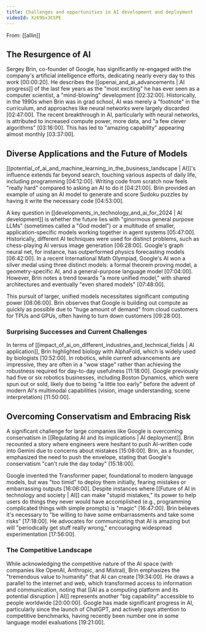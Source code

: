 ```yaml
---
title: Challenges and opportunities in AI development and deployment
videoId: XzK9bx3CSPE
---
```


From: [[allin]] <br/> 

## The Resurgence of AI

Sergey Brin, co-founder of Google, has significantly re-engaged with the company's artificial intelligence efforts, dedicating nearly every day to this work <a class="yt-timestamp" data-t="00:00:20">[00:00:20]</a>. He describes the [[openai_and_ai_advancements | AI progress]] of the last few years as the "most exciting" he has ever seen as a computer scientist, a "mind-blowing" development <a class="yt-timestamp" data-t="02:32:00">[02:32:00]</a>. Historically, in the 1990s when Brin was in grad school, AI was merely a "footnote" in the curriculum, and approaches like neural networks were largely discarded <a class="yt-timestamp" data-t="02:47:00">[02:47:00]</a>. The recent breakthrough in AI, particularly with neural networks, is attributed to increased compute power, more data, and "a few clever algorithms" <a class="yt-timestamp" data-t="03:16:00">[03:16:00]</a>. This has led to "amazing capability" appearing almost monthly <a class="yt-timestamp" data-t="03:37:00">[03:37:00]</a>.

## Diverse Applications and the Future of Models

[[potential_of_ai_and_machine_learning_in_the_business_landscape | AI]]'s influence extends far beyond search, touching various aspects of daily life, including programming <a class="yt-timestamp" data-t="04:12:00">[04:12:00]</a>. Writing code from scratch now feels "really hard" compared to asking an AI to do it <a class="yt-timestamp" data-t="04:21:00">[04:21:00]</a>. Brin provided an example of using an AI model to generate and score Sudoku puzzles by having it write the necessary code <a class="yt-timestamp" data-t="04:53:00">[04:53:00]</a>.

A key question in [[developments_in_technology_and_ai_for_2024 | AI development]] is whether the future lies with "ginormous general purpose LLMs" (sometimes called a "God model") or a multitude of smaller, application-specific models working together in agent systems <a class="yt-timestamp" data-t="05:47:00">[05:47:00]</a>. Historically, different AI techniques were used for distinct problems, such as chess-playing AI versus image generation <a class="yt-timestamp" data-t="06:28:00">[06:28:00]</a>. Google's graph neural net, for instance, has outperformed physics forecasting models <a class="yt-timestamp" data-t="06:42:00">[06:42:00]</a>. In a recent International Math Olympiad, Google's AI won a silver medal using three distinct models: a formal theorem proving model, a geometry-specific AI, and a general-purpose language model <a class="yt-timestamp" data-t="07:04:00">[07:04:00]</a>. However, Brin notes a trend towards "a more unified model," with shared architectures and eventually "even shared models" <a class="yt-timestamp" data-t="07:48:00">[07:48:00]</a>.

This pursuit of larger, unified models necessitates significant computing power <a class="yt-timestamp" data-t="08:06:00">[08:06:00]</a>. Brin observes that Google is building out compute as quickly as possible due to "huge amount of demand" from cloud customers for TPUs and GPUs, often having to turn down customers <a class="yt-timestamp" data-t="09:28:00">[09:28:00]</a>.

### Surprising Successes and Current Challenges

In terms of [[impact_of_ai_on_different_industries_and_technical_fields | AI application]], Brin highlighted biology with AlphaFold, which is widely used by biologists <a class="yt-timestamp" data-t="10:52:00">[10:52:00]</a>. In robotics, while current advancements are impressive, they are often in a "wow stage" rather than achieving the robustness required for day-to-day usefulness <a class="yt-timestamp" data-t="11:18:00">[11:18:00]</a>. Google previously had five or six robotics businesses, including Boston Dynamics, which were spun out or sold, likely due to being "a little too early" before the advent of modern AI's multimodal capabilities (vision, image understanding, scene interpretation) <a class="yt-timestamp" data-t="11:50:00">[11:50:00]</a>.

## Overcoming Conservatism and Embracing Risk

A significant challenge for large companies like Google is overcoming conservatism in [[Regulating AI and its implications | AI deployment]]. Brin recounted a story where engineers were hesitant to push AI-written code into Gemini due to concerns about mistakes <a class="yt-timestamp" data-t="15:08:00">[15:08:00]</a>. Brin, as a founder, emphasized the need to push the envelope, stating that Google's conservatism "can't rule the day today" <a class="yt-timestamp" data-t="15:18:00">[15:18:00]</a>.

Google invented the Transformer paper, foundational to modern language models, but was "too timid" to deploy them initially, fearing mistakes or embarrassing outputs <a class="yt-timestamp" data-t="16:06:00">[16:06:00]</a>. Despite instances where [[Future of AI in technology and society | AI]] can make "stupid mistakes," its power to help users do things they never would have accomplished (e.g., programming complicated things with simple prompts) is "magic" <a class="yt-timestamp" data-t="16:47:00">[16:47:00]</a>. Brin believes it's necessary to "be willing to have some embarrassments and take some risks" <a class="yt-timestamp" data-t="17:18:00">[17:18:00]</a>. He advocates for communicating that AI is amazing but will "periodically get stuff really wrong," encouraging widespread experimentation <a class="yt-timestamp" data-t="17:56:00">[17:56:00]</a>.

### The Competitive Landscape

While acknowledging the competitive nature of the AI space (with companies like OpenAI, Anthropic, and Mistral), Brin emphasizes the "tremendous value to humanity" that AI can create <a class="yt-timestamp" data-t="19:34:00">[19:34:00]</a>. He draws a parallel to the internet and web, which transformed access to information and communication, noting that [[AI as a computing platform and its potential disruption | AI]] represents another "big capability" accessible to people worldwide <a class="yt-timestamp" data-t="20:00:00">[20:00:00]</a>. Google has made significant progress in AI, particularly since the launch of ChatGPT, and actively pays attention to competitive benchmarks, having recently been number one in some language model evaluations <a class="yt-timestamp" data-t="19:21:00">[19:21:00]</a>.